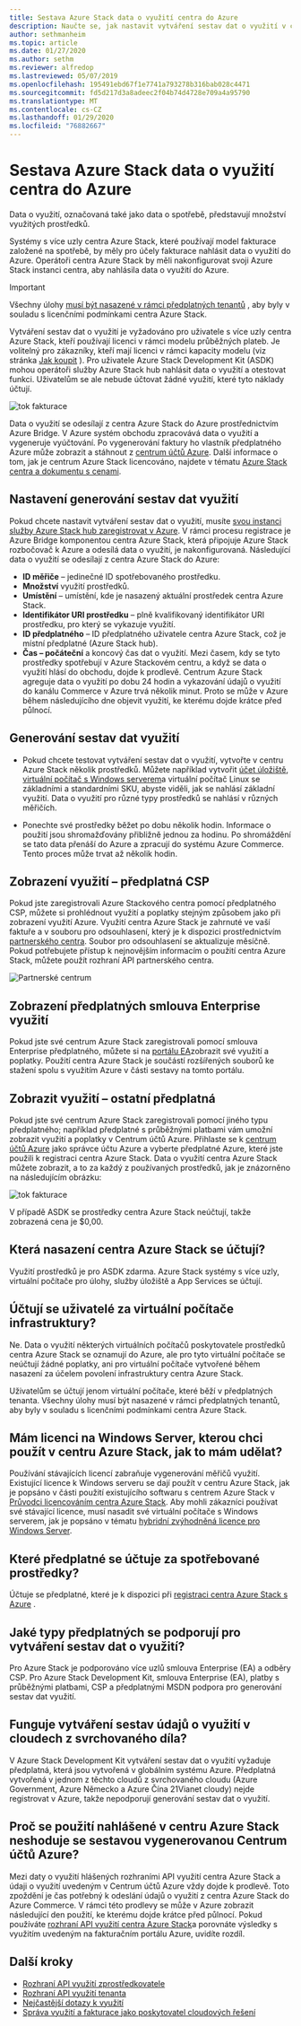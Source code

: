 ```yaml
---
title: Sestava Azure Stack data o využití centra do Azure
description: Naučte se, jak nastavit vytváření sestav dat o využití v centru Azure Stack.
author: sethmanheim
ms.topic: article
ms.date: 01/27/2020
ms.author: sethm
ms.reviewer: alfredop
ms.lastreviewed: 05/07/2019
ms.openlocfilehash: 195491ebd67f1e7741a793278b316bab028c4471
ms.sourcegitcommit: fd5d217d3a8adeec2f04b74d4728e709a4a95790
ms.translationtype: MT
ms.contentlocale: cs-CZ
ms.lasthandoff: 01/29/2020
ms.locfileid: "76882667"
---
```

# <a name="report-azure-stack-hub-usage-data-to-azure"></a>Sestava Azure Stack data o využití centra do Azure

Data o využití, označovaná také jako data o spotřebě, představují množství využitých prostředků.

Systémy s více uzly centra Azure Stack, které používají model fakturace založené na spotřebě, by měly pro účely fakturace nahlásit data o využití do Azure. Operátoři centra Azure Stack by měli nakonfigurovat svoji Azure Stack instanci centra, aby nahlásila data o využití do Azure.

> [!IMPORTANT]
> Všechny úlohy [musí být nasazené v rámci předplatných tenantů](#are-users-charged-for-the-infrastructure-vms) , aby byly v souladu s licenčními podmínkami centra Azure Stack.

Vytváření sestav dat o využití je vyžadováno pro uživatele s více uzly centra Azure Stack, kteří používají licenci v rámci modelu průběžných plateb. Je volitelný pro zákazníky, kteří mají licenci v rámci kapacity modelu (viz stránka [Jak koupit](https://azure.microsoft.com/overview/azure-stack/how-to-buy/) ). Pro uživatele Azure Stack Development Kit (ASDK) mohou operátoři služby Azure Stack hub nahlásit data o využití a otestovat funkci. Uživatelům se ale nebude účtovat žádné využití, které tyto náklady účtují.

![tok fakturace](media/azure-stack-usage-reporting/billing-flow.png)

Data o využití se odesílají z centra Azure Stack do Azure prostřednictvím Azure Bridge. V Azure systém obchodu zpracovává data o využití a vygeneruje vyúčtování. Po vygenerování faktury ho vlastník předplatného Azure může zobrazit a stáhnout z [centrum účtů Azure](https://account.windowsazure.com/subscriptions). Další informace o tom, jak je centrum Azure Stack licencováno, najdete v tématu [Azure Stack centra a dokumentu s cenami](https://go.microsoft.com/fwlink/?LinkId=842847).

## <a name="set-up-usage-data-reporting"></a>Nastavení generování sestav dat využití

Pokud chcete nastavit vytváření sestav dat o využití, musíte [svou instanci služby Azure Stack hub zaregistrovat v Azure](azure-stack-registration.md). V rámci procesu registrace je Azure Bridge komponentou centra Azure Stack, která připojuje Azure Stack rozbočovač k Azure a odesílá data o využití, je nakonfigurovaná. Následující data o využití se odesílají z centra Azure Stack do Azure:

- **ID měřiče** – jedinečné ID spotřebovaného prostředku.
- **Množství** využití prostředků.
- **Umístění** – umístění, kde je nasazený aktuální prostředek centra Azure Stack.
- **Identifikátor URI prostředku** – plně kvalifikovaný identifikátor URI prostředku, pro který se vykazuje využití.
- **ID předplatného** – ID předplatného uživatele centra Azure Stack, což je místní předplatné (Azure Stack hub).
- **Čas – počáteční** a koncový čas dat o využití. Mezi časem, kdy se tyto prostředky spotřebují v Azure Stackovém centru, a když se data o využití hlásí do obchodu, dojde k prodlevě. Centrum Azure Stack agreguje data o využití po dobu 24 hodin a vykazování údajů o využití do kanálu Commerce v Azure trvá několik minut. Proto se může v Azure během následujícího dne objevit využití, ke kterému dojde krátce před půlnocí.

## <a name="generate-usage-data-reporting"></a>Generování sestav dat využití

- Pokud chcete testovat vytváření sestav dat o využití, vytvořte v centru Azure Stack několik prostředků. Můžete například vytvořit [účet úložiště](azure-stack-provision-storage-account.md), [virtuální počítač s Windows serverem](../user/azure-stack-create-vm-template.md)a virtuální počítač Linux se základními a standardními SKU, abyste viděli, jak se nahlásí základní využití. Data o využití pro různé typy prostředků se nahlásí v různých měřičích.

- Ponechte své prostředky běžet po dobu několik hodin. Informace o použití jsou shromažďovány přibližně jednou za hodinu. Po shromáždění se tato data přenáší do Azure a zpracují do systému Azure Commerce. Tento proces může trvat až několik hodin.

## <a name="view-usage---csp-subscriptions"></a>Zobrazení využití – předplatná CSP

Pokud jste zaregistrovali Azure Stackového centra pomocí předplatného CSP, můžete si prohlédnout využití a poplatky stejným způsobem jako při zobrazení využití Azure. Využití centra Azure Stack je zahrnuté ve vaší faktuře a v souboru pro odsouhlasení, který je k dispozici prostřednictvím [partnerského centra](https://partnercenter.microsoft.com/partner/home). Soubor pro odsouhlasení se aktualizuje měsíčně. Pokud potřebujete přístup k nejnovějším informacím o použití centra Azure Stack, můžete použít rozhraní API partnerského centra.

![Partnerské centrum](media/azure-stack-usage-reporting/partner-center.png)

## <a name="view-usage---enterprise-agreement-subscriptions"></a>Zobrazení předplatných smlouva Enterprise využití

Pokud jste své centrum Azure Stack zaregistrovali pomocí smlouva Enterprise předplatného, můžete si na [portálu EA](https://ea.azure.com/)zobrazit své využití a poplatky. Použití centra Azure Stack je součástí rozšířených souborů ke stažení spolu s využitím Azure v části sestavy na tomto portálu.

## <a name="view-usage---other-subscriptions"></a>Zobrazit využití – ostatní předplatná

Pokud jste své centrum Azure Stack zaregistrovali pomocí jiného typu předplatného; například předplatné s průběžnými platbami vám umožní zobrazit využití a poplatky v Centrum účtů Azure. Přihlaste se k [centrum účtů Azure](https://account.windowsazure.com/subscriptions) jako správce účtu Azure a vyberte předplatné Azure, které jste použili k registraci centra Azure Stack. Data o využití centra Azure Stack můžete zobrazit, a to za každý z používaných prostředků, jak je znázorněno na následujícím obrázku:

![tok fakturace](media/azure-stack-usage-reporting/pricing-details.png)

V případě ASDK se prostředky centra Azure Stack neúčtují, takže zobrazená cena je $0,00.

## <a name="which-azure-stack-hub-deployments-are-charged"></a>Která nasazení centra Azure Stack se účtují?

Využití prostředků je pro ASDK zdarma. Azure Stack systémy s více uzly, virtuální počítače pro úlohy, služby úložiště a App Services se účtují.

## <a name="are-users-charged-for-the-infrastructure-vms"></a>Účtují se uživatelé za virtuální počítače infrastruktury?

Ne. Data o využití některých virtuálních počítačů poskytovatele prostředků centra Azure Stack se oznamují do Azure, ale pro tyto virtuální počítače se neúčtují žádné poplatky, ani pro virtuální počítače vytvořené během nasazení za účelem povolení infrastruktury centra Azure Stack.  

Uživatelům se účtují jenom virtuální počítače, které běží v předplatných tenanta. Všechny úlohy musí být nasazené v rámci předplatných tenantů, aby byly v souladu s licenčními podmínkami centra Azure Stack.

## <a name="i-have-a-windows-server-license-i-want-to-use-on-azure-stack-hub-how-do-i-do-it"></a>Mám licenci na Windows Server, kterou chci použít v centru Azure Stack, jak to mám udělat?

Používání stávajících licencí zabraňuje vygenerování měřičů využití. Existující licence k Windows serveru se dají použít v centru Azure Stack, jak je popsáno v části použití existujícího softwaru s centrem Azure Stack v [Průvodci licencováním centra Azure Stack](https://go.microsoft.com/fwlink/?LinkId=851536). Aby mohli zákazníci používat své stávající licence, musí nasadit své virtuální počítače s Windows serverem, jak je popsáno v tématu [hybridní zvýhodněná licence pro Windows Server](/azure/virtual-machines/windows/hybrid-use-benefit-licensing).

## <a name="which-subscription-is-charged-for-the-resources-consumed"></a>Které předplatné se účtuje za spotřebované prostředky?

Účtuje se předplatné, které je k dispozici při [registraci centra Azure Stack s Azure](azure-stack-registration.md) .

## <a name="what-types-of-subscriptions-are-supported-for-usage-data-reporting"></a>Jaké typy předplatných se podporují pro vytváření sestav dat o využití?

Pro Azure Stack je podporováno více uzlů smlouva Enterprise (EA) a odběry CSP. Pro Azure Stack Development Kit, smlouva Enterprise (EA), platby s průběžnými platbami, CSP a předplatnými MSDN podpora pro generování sestav dat využití.

## <a name="does-usage-data-reporting-work-in-sovereign-clouds"></a>Funguje vytváření sestav údajů o využití v cloudech z svrchovaného díla?

V Azure Stack Development Kit vytváření sestav dat o využití vyžaduje předplatná, která jsou vytvořená v globálním systému Azure. Předplatná vytvořená v jednom z těchto cloudů z svrchovaného cloudu (Azure Government, Azure Německo a Azure Čína 21Vianet cloudy) nejde registrovat v Azure, takže nepodporují generování sestav dat o využití.

## <a name="why-doesnt-the-usage-reported-in-azure-stack-hub-match-the-report-generated-from-azure-account-center"></a>Proč se použití nahlášené v centru Azure Stack neshoduje se sestavou vygenerovanou Centrum účtů Azure?

Mezi daty o využití hlášených rozhraními API využití centra Azure Stack a údaji o využití uvedeným v Centrum účtů Azure vždy dojde k prodlevě. Toto zpoždění je čas potřebný k odeslání údajů o využití z centra Azure Stack do Azure Commerce. V rámci této prodlevy se může v Azure zobrazit následující den použití, ke kterému dojde krátce před půlnocí. Pokud používáte [rozhraní API využití centra Azure Stack](azure-stack-provider-resource-api.md)a porovnáte výsledky s využitím uvedeným na fakturačním portálu Azure, uvidíte rozdíl.

## <a name="next-steps"></a>Další kroky

- [Rozhraní API využití zprostředkovatele](azure-stack-provider-resource-api.md)  
- [Rozhraní API využití tenanta](azure-stack-tenant-resource-usage-api.md)
- [Nejčastější dotazy k využití](azure-stack-usage-related-faq.md)
- [Správa využití a fakturace jako poskytovatel cloudových řešení](azure-stack-add-manage-billing-as-a-csp.md)
